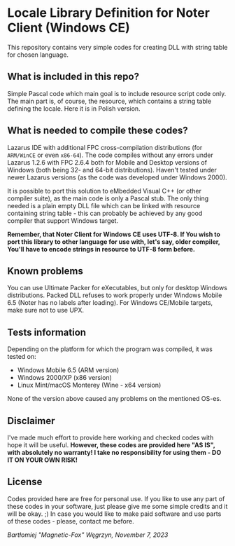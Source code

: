 # Locale Library Definition for Noter Client (Windows CE)

This repository contains very simple codes for creating DLL with string table for chosen language.

## What is included in this repo?

Simple Pascal code which main goal is to include resource script code only.
The main part is, of course, the resource, which contains a string table defining the locale.
Here it is in Polish version.

## What is needed to compile these codes?

Lazarus IDE with additional FPC cross-compilation distributions (for `ARM/WinCE` or even `x86-64`).
The code compiles without any errors under Lazarus 1.2.6 with FPC 2.6.4 both for Mobile and Desktop versions of Windows (both being 32- and 64-bit distributions).
Haven't tested under newer Lazarus versions (as the code was developed under Windows 2000).

It is possible to port this solution to eMbedded Visual C++ (or other compiler suite), as the main code is only a Pascal stub.
The only thing needed is a plain empty DLL file which can be linked with resource containing string table - this can probably be achieved by any good compiler that support Windows target.

**Remember, that Noter Client for Windows CE uses UTF-8. If You wish to port this library to other language for use with, let's say, older compiler, You'll have to encode strings in resource to UTF-8 form before.**

## Known problems

You can use Ultimate Packer for eXecutables, but only for desktop Windows distributions.
Packed DLL refuses to work properly under Windows Mobile 6.5 (Noter has no labels after loading).
For Windows CE/Mobile targets, make sure not to use UPX. 

## Tests information

Depending on the platform for which the program was compiled, it was tested on:

* Windows Mobile 6.5 (ARM version)
* Windows 2000/XP (x86 version)
* Linux Mint/macOS Monterey (Wine - x64 version)

None of the version above caused any problems on the mentioned OS-es.

## Disclaimer

I've made much effort to provide here working and checked codes with hope it will be useful.
**However, these codes are provided here "AS IS", with absolutely no warranty! I take no responsibility for using them - DO IT ON YOUR OWN RISK!**

## License

Codes provided here are free for personal use.
If you like to use any part of these codes in your software, just please give me some simple credits and it will be okay. ;)
In case you would like to make paid software and use parts of these codes - please, contact me before.

*Bartłomiej "Magnetic-Fox" Węgrzyn,
November 7, 2023*
